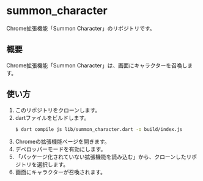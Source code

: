 # summon_character
Chrome拡張機能「Summon Character」のリポジトリです。

## 概要
Chrome拡張機能「Summon Character」は、画面にキャラクターを召喚します。

## 使い方
1. このリポジトリをクローンします。
2. dartファイルをビルドします。
    ```bash
    $ dart compile js lib/summon_character.dart -o build/index.js
    ```
3. Chromeの拡張機能ページを開きます。
4. デベロッパーモードを有効にします。
5. 「パッケージ化されていない拡張機能を読み込む」から、クローンしたリポジトリを選択します。
6. 画面にキャラクターが召喚されます。